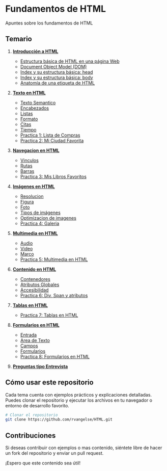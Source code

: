 # Fundamentos de HTML

Apuntes sobre los fundamentos de HTML  

## Temario

1. [**Introducción a HTML**](intro.md)  
   - [Estructura básica de HTML en una página Web](intro.md#estructura-básica-de-html-en-una-página-web) 
   - [Document Object Model (DOM)](intro.md#document-object-model-dom) 
   - [Index y su estructura básica: head](intro.md#index-y-su-estructura-básica-head)
   - [Index y su estructura básica: body](intro.md#index-y-su-estructura-básica-body)
   - [Anatomía de una etiqueta de HTML](intro.md#anatomía-de-una-etiqueta-de-html)

2. [**Texto en HTML**](texto.md)  
   - [Texto Semantico](texto.md#texto-semantico)  
   - [Encabezados](texto.md#encabezados)
   - [Listas](texto.md#listas)  
   - [Formato](texto.md#formato)
   - [Citas](texto.md#citas)
   - [Tiempo](texto.md#tiempo)
   - [Practica 1: Lista de Compras](texto.md#practica-1-lista-de-compras)
   - [Practica 2: Mi Ciudad Favorita](texto.md#practica-2-mi-ciudad-favorita)

3. [**Navegacion en HTML**](navegacion.md)  
   - [Vinculos](navegacion.md#vinculos) 
   - [Rutas](navegacion.md#rutas)  
   - [Barras](navegacion.md#barras)
   - [Practica 3: Mis Libros Favoritos](navegacion.md#practica-3-mis-libros-favoritos)

4. [**Imágenes en HTML**](imagenes.md)
   - [Resolucion](imagenes.md#resolucion)
   - [Figura](imagenes.md#figura)
   - [Foto](imagenes.md#foto)
   - [Tipos de imágenes](imagenes.md#tipos-de-imágenes) 
   - [Optimizacion de imagenes](imagenes.md#optimizacion-de-imagenes)
   - [Practica 4: Galeria](imagenes.md#practica-4-galeria)

5. [**Multimedia en HTML**](multimedia.md)  
   - [Audio](multimedia.md#audio) 
   - [Video](multimedia.md#video)
   - [Marco](multimedia.md#marco)
   - [Practica 5: Multimedia en HTML](multimedia.md#practica-5-multimedia-en-html)

6. [**Contenido en HTML**](contenido.md)  
   - [Contenedores](contenido.md#contenedores)  
   - [Atributos Globales](contenido.md#atributos-globales) 
   - [Accesibilidad](contenido.md#accesibilidad)
   - [Practica 6: Div, Span y atributos](contenido.md#practica-6-div-span-y-atributos)

7. [**Tablas en HTML**](tablas.md)
   - [Practica 7: Tablas en HTML](tablas.md#practica-7-tablas-en-html)

8. [**Formularios en HTML**](formularios.md)
   - [Entrada](formularios.md#entrada)
   - [Area de Texto](formularios.md#area-de-texto)
   - [Campos](formularios.md#campos)
   - [Formularios](formularios.md#formularios-1)
   - [Practica 8: Formularios en HTML](formularios.md#practica-8-formularios-en-html)

9. [**Preguntas tipo Entrevista**](preguntas.md)

## Cómo usar este repositorio

Cada tema cuenta con ejemplos prácticos y explicaciones detalladas. Puedes clonar el repositorio y ejecutar los archivos en tu navegador o entorno de desarrollo favorito.

```sh
# Clonar el repositorio
git clone https://github.com/rvangelse/HTML.git

```

## Contribuciones

Si deseas contribuir con ejemplos o mas contenido, siéntete libre de hacer un fork del repositorio y enviar un pull request.

¡Espero que este contenido sea útil! 
